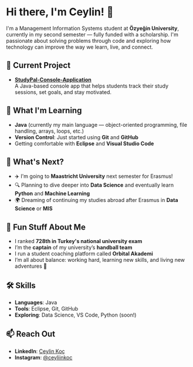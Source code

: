 # Hi there, I'm Ceylin! 👋

I'm a Management Information Systems student at **Özyeğin University**, currently in my second semester — fully funded with a scholarship. I'm passionate about solving problems through code and exploring how technology can improve the way we learn, live, and connect.

## 🚀 Current Project
- **[StudyPal-Console-Application](https://github.com/ceylinkoc04/StudyPal-Console-Application)**  
A Java-based console app that helps students track their study sessions, set goals, and stay motivated.

## 🌱 What I'm Learning
- **Java** (currently my main language — object-oriented programming, file handling, arrays, loops, etc.)
- **Version Control**: Just started using **Git** and **GitHub**
- Getting comfortable with **Eclipse** and **Visual Studio Code**

## 🔭 What's Next?
- ✈️ I'm going to **Maastricht University** next semester for Erasmus!
- 🔍 Planning to dive deeper into **Data Science** and eventually learn **Python** and **Machine Learning**
- 🌍 Dreaming of continuing my studies abroad after Erasmus in **Data Science** or **MIS**

## 💬 Fun Stuff About Me
- I ranked **728th in Turkey's national university exam**
- I’m the **captain** of my university’s **handball team**
- I run a student coaching platform called **Orbital Akademi**
- I’m all about balance: working hard, learning new skills, and living new adventures 🌄

## 🛠️ Skills
- **Languages**: Java  
- **Tools**: Eclipse, Git, GitHub  
- **Exploring**: Data Science, VS Code, Python (soon!)

## 📫 Reach Out
- **LinkedIn**: [Ceylin Koç](https://www.linkedin.com/in/ceylin-ko%C3%A7-0a04a1289/)
- **Instagram**: [@ceyliinkoc](https://instagram.com/ceyliinkoc)
